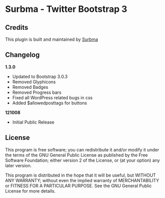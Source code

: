 # Surbma - Twitter Bootstrap 3

## Credits

This plugin is built and maintained by [Surbma](http://surbma.com)

## Changelog

**1.3.0**

- Updated to Bootstrap 3.0.3
- Removed Glyphicons
- Removed Badges
- Removed Progress bars
- Fixed all WordPress related bugs in css
- Added $allowedposttags for buttons

**121008**

- Initial Public Release

## License

This program is free software; you can redistribute it and/or modify it under the terms of the GNU General Public License as published by the Free Software Foundation; either version 2 of the License, or (at your option) any later version.

This program is distributed in the hope that it will be useful, but WITHOUT ANY WARRANTY; without even the implied warranty of MERCHANTABILITY or FITNESS FOR A PARTICULAR PURPOSE.  See the GNU General Public License for more details.
